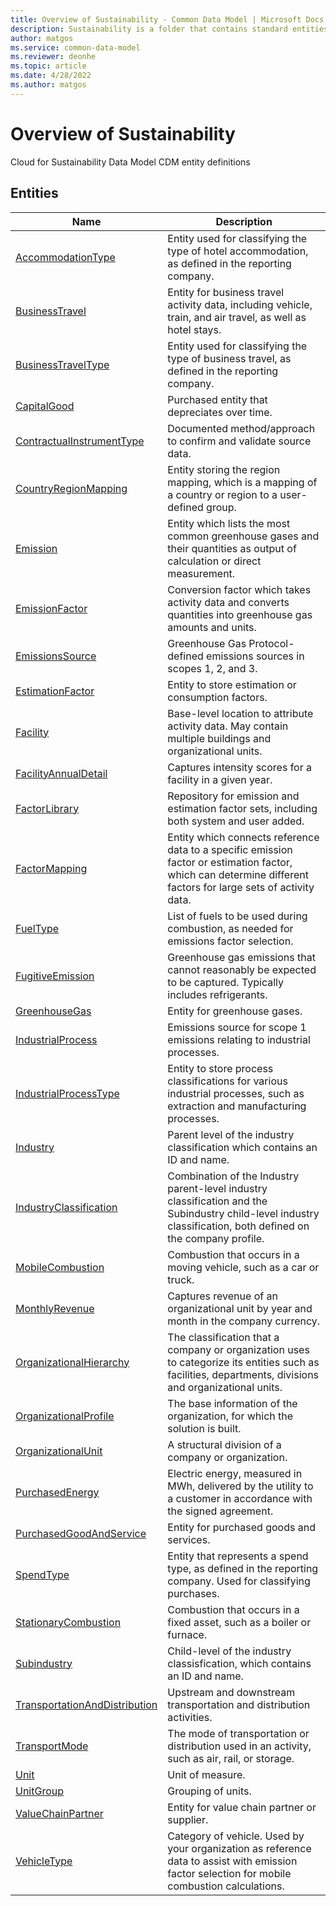 ```yaml
---
title: Overview of Sustainability - Common Data Model | Microsoft Docs
description: Sustainability is a folder that contains standard entities related to the Common Data Model.
author: matgos
ms.service: common-data-model
ms.reviewer: deonhe
ms.topic: article
ms.date: 4/28/2022
ms.author: matgos
---
```


# Overview of Sustainability

Cloud for Sustainability Data Model CDM entity definitions  

## Entities

|Name|Description|
|---|---|
|[AccommodationType](AccommodationType.md)|Entity used for classifying the type of hotel accommodation, as defined in the reporting company.|
|[BusinessTravel](BusinessTravel.md)|Entity for business travel activity data, including vehicle, train, and air travel, as well as hotel stays.|
|[BusinessTravelType](BusinessTravelType.md)|Entity used for classifying the type of business travel, as defined in the reporting company.|
|[CapitalGood](CapitalGood.md)|Purchased entity that depreciates over time.|
|[ContractualInstrumentType](ContractualInstrumentType.md)|Documented method/approach to confirm and validate source data.|
|[CountryRegionMapping](CountryRegionMapping.md)|Entity storing the region mapping, which is a mapping of a country or region to a user-defined group.|
|[Emission](Emission.md)|Entity which lists the most common greenhouse gases and their quantities as output of calculation or direct measurement.|
|[EmissionFactor](EmissionFactor.md)|Conversion factor which takes activity data and converts quantities into greenhouse gas amounts and units.|
|[EmissionsSource](EmissionsSource.md)|Greenhouse Gas Protocol-defined emissions sources in scopes 1, 2, and 3.|
|[EstimationFactor](EstimationFactor.md)|Entity to store estimation or consumption factors.|
|[Facility](Facility.md)|Base-level location to attribute activity data. May contain multiple buildings and organizational units.|
|[FacilityAnnualDetail](FacilityAnnualDetail.md)|Captures intensity scores for a facility in a given year.|
|[FactorLibrary](FactorLibrary.md)|Repository for emission and estimation factor sets, including both system and user added.|
|[FactorMapping](FactorMapping.md)|Entity which connects reference data to a specific emission factor or estimation factor, which can determine different factors for large sets of activity data.|
|[FuelType](FuelType.md)|List of fuels to be used during combustion, as needed for emissions factor selection.|
|[FugitiveEmission](FugitiveEmission.md)|Greenhouse gas emissions that cannot reasonably be expected to be captured. Typically includes refrigerants.|
|[GreenhouseGas](GreenhouseGas.md)|Entity for greenhouse gases.|
|[IndustrialProcess](IndustrialProcess.md)|Emissions source for scope 1 emissions relating to industrial processes.|
|[IndustrialProcessType](IndustrialProcessType.md)|Entity to store process classifications for various industrial processes, such as extraction and manufacturing processes.|
|[Industry](Industry.md)|Parent level of the industry classification which contains an ID and name.|
|[IndustryClassification](IndustryClassification.md)|Combination of the Industry parent-level industry classification and the Subindustry child-level industry classification, both defined on the company profile.|
|[MobileCombustion](MobileCombustion.md)|Combustion that occurs in a moving vehicle, such as a car or truck.|
|[MonthlyRevenue](MonthlyRevenue.md)|Captures revenue of an organizational unit by year and month in the company currency.|
|[OrganizationalHierarchy](OrganizationalHierarchy.md)|The classification that a company or organization uses to categorize its entities such as facilities, departments, divisions and organizational units.|
|[OrganizationalProfile](OrganizationalProfile.md)|The base information of the organization, for which the solution is built.|
|[OrganizationalUnit](OrganizationalUnit.md)|A structural division of a company or organization.|
|[PurchasedEnergy](PurchasedEnergy.md)|Electric energy, measured in MWh, delivered by the utility to a customer in accordance with the signed agreement.|
|[PurchasedGoodAndService](PurchasedGoodAndService.md)|Entity for purchased goods and services.|
|[SpendType](SpendType.md)|Entity that represents a spend type, as defined in the reporting company. Used for classifying purchases.|
|[StationaryCombustion](StationaryCombustion.md)|Combustion that occurs in a fixed asset, such as a boiler or furnace.|
|[Subindustry](Subindustry.md)|Child-level of the industry classisfication, which contains an ID and name.|
|[TransportationAndDistribution](TransportationAndDistribution.md)|Upstream and downstream transportation and distribution activities.|
|[TransportMode](TransportMode.md)|The mode of transportation or distribution used in an activity, such as air, rail, or storage.|
|[Unit](Unit.md)|Unit of measure.|
|[UnitGroup](UnitGroup.md)|Grouping of units.|
|[ValueChainPartner](ValueChainPartner.md)|Entity for value chain partner or supplier.|
|[VehicleType](VehicleType.md)|Category of vehicle. Used by your organization as reference data to assist with emission factor selection for mobile combustion calculations.|
